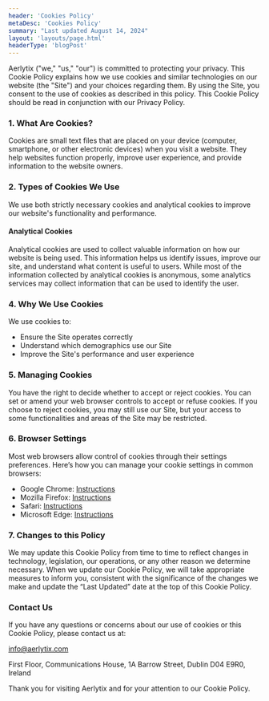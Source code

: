 ```yaml
---
header: 'Cookies Policy'
metaDesc: 'Cookies Policy'
summary: "Last updated August 14, 2024"
layout: 'layouts/page.html'
headerType: 'blogPost'
---
```


Aerlytix ("we," "us," "our") is committed to protecting your privacy. This Cookie Policy explains how we use cookies and similar technologies on our website (the "Site") and your choices regarding them. By using the Site, you consent to the use of cookies as described in this policy. This Cookie Policy should be read in conjunction with our Privacy Policy.

### 1. What Are Cookies?

Cookies are small text files that are placed on your device (computer, smartphone, or other electronic devices) when you visit a website. They help websites function properly, improve user experience, and provide information to the website owners.

### 2. Types of Cookies We Use

We use both strictly necessary cookies and analytical cookies to improve our website's functionality and performance.

#### Analytical Cookies

Analytical cookies are used to collect valuable information on how our website is being used. This information helps us identify issues, improve our site, and understand what content is useful to users. While most of the information collected by analytical cookies is anonymous, some analytics services may collect information that can be used to identify the user.

### 4. Why We Use Cookies

We use cookies to:
- Ensure the Site operates correctly
- Understand which demographics use our Site
- Improve the Site's performance and user experience

### 5. Managing Cookies

You have the right to decide whether to accept or reject cookies. You can set or amend your web browser controls to accept or refuse cookies. If you choose to reject cookies, you may still use our Site, but your access to some functionalities and areas of the Site may be restricted.

### 6. Browser Settings

Most web browsers allow control of cookies through their settings preferences. Here’s how you can manage your cookie settings in common browsers:

- Google Chrome: [Instructions](https://support.google.com/chrome/answer/95647)
- Mozilla Firefox: [Instructions](https://support.mozilla.org/en-US/kb/enable-and-disable-cookies-website-preferences)
- Safari: [Instructions](https://support.apple.com/guide/safari/manage-cookies-and-website-data-sfri11471/mac)
- Microsoft Edge: [Instructions](https://support.microsoft.com/en-us/microsoft-edge/delete-cookies-in-microsoft-edge-63947406-40ac-c3b8-57b9-2a946a29ae09)

### 7. Changes to this Policy

We may update this Cookie Policy from time to time to reflect changes in technology, legislation, our operations, or any other reason we determine necessary. When we update our Cookie Policy, we will take appropriate measures to inform you, consistent with the significance of the changes we make and update the “Last Updated” date at the top of this Cookie Policy.

### Contact Us

If you have any questions or concerns about our use of cookies or this Cookie Policy, please contact us at:

[info@aerlytix.com](mailto:info@aerlytix.com)

First Floor,
Communications House,
1A Barrow Street,
Dublin D04 E9R0,
Ireland

Thank you for visiting Aerlytix and for your attention to our Cookie Policy.
